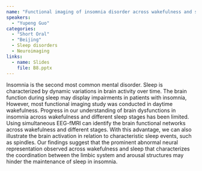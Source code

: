 ```yaml
---
name: "Functional imaging of insomnia disorder across wakefulness and sleep"
speakers:
  - "Yupeng Guo"
categories:
  - "Short Oral"
  - "Beijing"
  - Sleep disorders
  - Neuroimaging
links:
  - name: Slides
    file: B8.pptx
---
```


Insomnia is the second most common mental disorder. Sleep is characterized by dynamic variations in brain activity over time. The brain function during sleep may display impairments in patients with insomnia, However, most functional imaging study was conducted in daytime wakefulness. Progress in our understanding of brain dysfunctions in insomnia across wakefulness and different sleep stages has been limited. Using simultaneous EEG-fMRI can identify the brain functional networks across wakefulness and different stages. With this advantage, we can also illustrate the brain activation in relation to characteristic sleep events, such as spindles. Our findings suggest that the prominent abnormal neural representation observed across wakefulness and sleep that characterizes the coordination between the limbic system and arousal structures may hinder the maintenance of sleep in insomnia.
